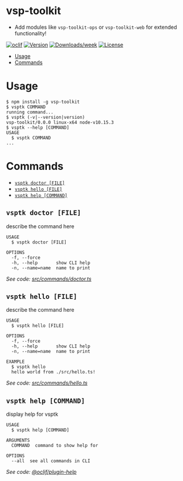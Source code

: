 vsp-toolkit
===========

- Add modules like `vsp-toolkit-ops` or `vsp-toolkit-web` for extended functionality!


[![oclif](https://img.shields.io/badge/cli-oclif-brightgreen.svg)](https://oclif.io)
[![Version](https://img.shields.io/npm/v/vsp-toolkit.svg)](https://npmjs.org/package/vsp-toolkit)
[![Downloads/week](https://img.shields.io/npm/dw/vsp-toolkit.svg)](https://npmjs.org/package/vsp-toolkit)
[![License](https://img.shields.io/npm/l/vsp-toolkit.svg)](https://github.com/kfrz/vsp-toolkit/blob/master/package.json)

<!-- toc -->
* [Usage](#usage)
* [Commands](#commands)
<!-- tocstop -->
# Usage
<!-- usage -->
```sh-session
$ npm install -g vsp-toolkit
$ vsptk COMMAND
running command...
$ vsptk (-v|--version|version)
vsp-toolkit/0.0.0 linux-x64 node-v10.15.3
$ vsptk --help [COMMAND]
USAGE
  $ vsptk COMMAND
...
```
<!-- usagestop -->
# Commands
<!-- commands -->
* [`vsptk doctor [FILE]`](#vsptk-doctor-file)
* [`vsptk hello [FILE]`](#vsptk-hello-file)
* [`vsptk help [COMMAND]`](#vsptk-help-command)

## `vsptk doctor [FILE]`

describe the command here

```
USAGE
  $ vsptk doctor [FILE]

OPTIONS
  -f, --force
  -h, --help       show CLI help
  -n, --name=name  name to print
```

_See code: [src/commands/doctor.ts](https://github.com/kfrz/vsp-toolkit/blob/v0.0.0/src/commands/doctor.ts)_

## `vsptk hello [FILE]`

describe the command here

```
USAGE
  $ vsptk hello [FILE]

OPTIONS
  -f, --force
  -h, --help       show CLI help
  -n, --name=name  name to print

EXAMPLE
  $ vsptk hello
  hello world from ./src/hello.ts!
```

_See code: [src/commands/hello.ts](https://github.com/kfrz/vsp-toolkit/blob/v0.0.0/src/commands/hello.ts)_

## `vsptk help [COMMAND]`

display help for vsptk

```
USAGE
  $ vsptk help [COMMAND]

ARGUMENTS
  COMMAND  command to show help for

OPTIONS
  --all  see all commands in CLI
```

_See code: [@oclif/plugin-help](https://github.com/oclif/plugin-help/blob/v3.0.1/src/commands/help.ts)_
<!-- commandsstop -->
